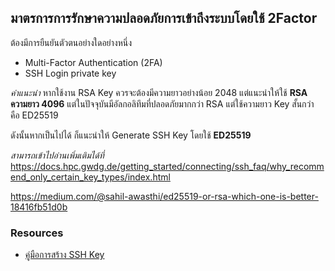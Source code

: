 ## มาตรการการรักษาความปลอดภัยการเข้าถึงระบบโดยใช้ 2Factor
ต้องมีการยืนยันตัวตนอย่างใดอย่างหนึ่ง 
- Multi-Factor Authentication (2FA)
- SSH Login private key


*คำแนะนำ*
หากใช้งาน RSA Key ควรจะต้องมีความยาวอย่างน้อย 2048 แต่แนะนำให้ใช้ **RSA ความยาว 4096**
แต่ในปัจจุบันมีอัลกอลิทึมที่ปลอดภัยมากกว่า RSA แต่ใช้ความยาว Key สั้นกว่า คือ ED25519

ดังนั้นหากเป็นไปได้ ก็แนะนำให้ Generate SSH Key โดยใช้ **ED25519**

*สามารถเข้าไปอ่านเพิ่มเติมได้ที่*
https://docs.hpc.gwdg.de/getting_started/connecting/ssh_faq/why_recommend_only_certain_key_types/index.html

https://medium.com/@sahil-awasthi/ed25519-or-rsa-which-one-is-better-18416fb51d0b

### Resources
- [คู่มือการสร้าง SSH Key](https://dtdreport.inet.co.th/index.php/s/XZTs9wCgK8tggWb)